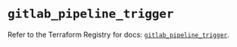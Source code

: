# `gitlab_pipeline_trigger`

Refer to the Terraform Registry for docs: [`gitlab_pipeline_trigger`](https://registry.terraform.io/providers/gitlabhq/gitlab/16.7.0/docs/resources/pipeline_trigger).

